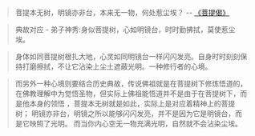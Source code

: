 >菩提本无树，明镜亦非台，本来无一物，何处惹尘埃？  -- [《菩提偈》](https://so.gushiwen.cn/search.aspx?value=%E8%8F%A9%E6%8F%90%E6%9C%AC%E6%97%A0%E6%A0%91%2C%E6%98%8E%E9%95%9C%E4%BA%A6%E9%9D%9E%E5%8F%B0&valuej=%E8%8F%A9)

>典故对应 - 弟子神秀:身似菩提树，心如明镜台，时时勤拂拭，莫使惹尘埃。  

>身体如同菩提树根扎大地，心灵如同明镜台一样闪闪发亮。自身时时刻刻保持打磨擦拭，不让它沾染上尘土遮蔽光明。一种修行者的心境。  

>而另外一种心境则要结合历史典故，传说佛祖就是在菩提树下修炼悟道的，在佛教理解中为觉悟圣物，但实际上佛祖能悟道并不是由于在菩提树下，而是他本身的领悟
      ，菩提本无树就是如此，实际上是对应着精神上的菩提树；
 明镜亦非台，明镜之所以能够闪闪发亮，并不是因为它是明镜台，而是它映照了光明。
      而当你内心空无一物充满光明，自然就不会沾染尘埃。  

